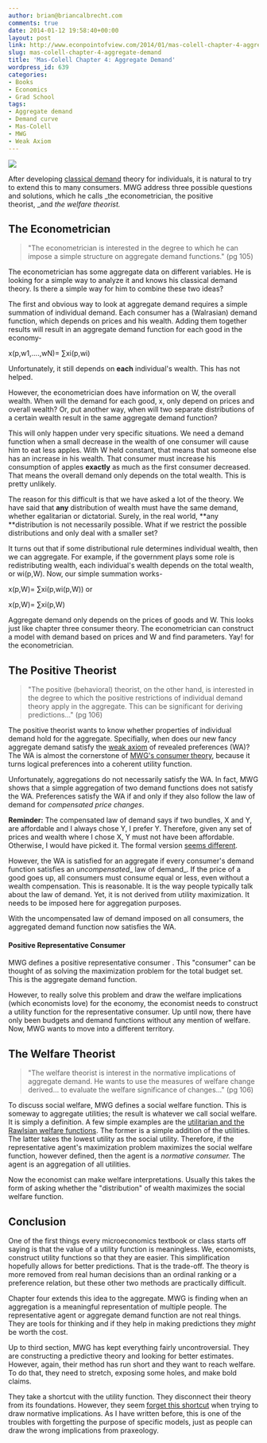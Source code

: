 ```yaml
---
author: brian@briancalbrecht.com
comments: true
date: 2014-01-12 19:58:40+00:00
layout: post
link: http://www.econpointofview.com/2014/01/mas-colell-chapter-4-aggregate-demand/
slug: mas-colell-chapter-4-aggregate-demand
title: 'Mas-Colell Chapter 4: Aggregate Demand'
wordpress_id: 639
categories:
- Books
- Economics
- Grad School
tags:
- Aggregate demand
- Demand curve
- Mas-Colell
- MWG
- Weak Axiom
---
```


![](http://sophosnews.files.wordpress.com/2013/02/angrymob.jpg%3Fw%3D640)

After developing [classical demand](http://econpointofview.com/2013/10/30/mas-colell-chapter-3-classical-demand-theory-part-2/) theory for individuals, it is natural to try to extend this to many consumers. MWG address three possible questions and solutions, which he calls _the econometrician, the positive theorist, _and _the welfare theorist._


## The Econometrician




<blockquote>"The econometrician is interested in the degree to which he can impose a simple structure on aggregate demand functions." (pg 105)</blockquote>


The econometrician has some aggregate data on different variables. He is looking for a simple way to analyze it and knows his classical demand theory. Is there a simple way for him to combine these two ideas?

The first and obvious way to look at aggregate demand requires a simple summation of individual demand. Each consumer has a (Walrasian) demand function, which depends on prices and his wealth. Adding them together results will result in an aggregate demand function for each good in the economy-

<!-- more -->


x(p,w1,....,wN)= ∑xi(p,wi)


Unfortunately, it still depends on **each** individual's wealth. This has not helped.

However, the econometrician does have information on W, the overall wealth. When will the demand for each good, x, only depend on prices and overall wealth? Or, put another way, when will two separate distributions of a certain wealth result in the same aggregate demand function?

This will only happen under very specific situations. We need a demand function when a small decrease in the wealth of one consumer will cause him to eat less apples. With W held constant, that means that someone else has an increase in his wealth. That consumer must increase his consumption of apples **exactly** as much as the first consumer decreased. That means the overall demand only depends on the total wealth. This is pretty unlikely.

The reason for this difficult is that we have asked a lot of the theory. We have said that **any** distribution of wealth must have the same demand, whether egalitarian or dictatorial. Surely, in the real world, **any **distribution is not necessarily possible. What if we restrict the possible distributions and only deal with a smaller set?

It turns out that if some distributional rule determines individual wealth, then we can aggregate. For example, if the government plays some role is redistributing wealth, each individual's wealth depends on the total wealth, or wi(p,W). Now, our simple summation works-


x(p,W)= ∑xi(p,wi(p,W)) or




x(p,W)= ∑xi(p,W)




Aggregate demand only depends on the prices of goods and W. This looks just like chapter three consumer theory. The econometrician can construct a model with demand based on prices and W and find parameters. Yay! for the econometrician.





## The Positive Theorist




<blockquote>"The positive (behavioral) theorist, on the other hand, is interested in the degree to which the positive restrictions of individual demand theory apply in the aggregate. This can be significant for deriving predictions..." (pg 106)</blockquote>


The positive theorist wants to know whether properties of individual demand hold for the aggregate. Specifially, when does our new fancy aggregate demand satisfy the [weak axiom](https://www.google.com/url?sa=t&rct=j&q=&esrc=s&source=web&cd=1&cad=rja&sqi=2&ved=0CC8QygQwAA&url=http%3A%2F%2Fen.wikipedia.org%2Fwiki%2FRevealed_preference%23The_Weak_Axiom_of_Revealed_Preference_.28WARP.29&ei=QqvSUrTPBNP3ygP5-4DgCw&usg=AFQjCNGa848C6F5j-_2hs-5voU5ne4OTPg&bvm=bv.59026428,d.d2k) of revealed preferences (WA)? The WA is almost the cornerstone of [MWG's consumer theory](http://econpointofview.com/2013/09/24/mas-colell-chapter-1-preference-and-choice/#more-169), because it turns logical preferences into a coherent utility function.

Unfortunately, aggregations do not necessarily satisfy the WA. In fact, MWG shows that a simple aggregation of two demand functions does not satisfy the WA. Preferences satisfy the WA if and only if they also follow the law of demand for _compensated price changes_.

**Reminder:** The compensated law of demand says if two bundles, X and Y, are affordable and I always chose Y, I prefer Y. Therefore, given any set of prices and wealth where I chose X, Y must not have been affordable. Otherwise, I would have picked it. The formal version [seems different](http://www.econ.brown.edu/~rvohra/econ205/warp.pdf).

However, the WA is satisfied for an aggregate if every consumer's demand function satisfies an _uncompensated__ law of demand_. If the price of a good goes up, all consumers must consume equal or less, even without a wealth compensation. This is reasonable. It is the way people typically talk about the law of demand. Yet, it is not derived from utility maximization. It needs to be imposed here for aggregation purposes.

With the uncompensated law of demand imposed on all consumers, the aggregated demand function now satisfies the WA.


#### Positive Representative Consumer


MWG defines a positive representative consumer . This "consumer" can be thought of as solving the maximization problem for the total budget set. This is the aggregate demand function.

However, to really solve this problem and draw the welfare implications (which economists love) for the economy, the economist needs to construct a utility function for the representative consumer. Up until now, there have only been budgets and demand functions without any mention of welfare. Now, MWG wants to move into a different territory.


## The Welfare Theorist




<blockquote>"The welfare theorist is interest in the normative implications of aggregate demand. He wants to use the measures of welfare change derived... to evaluate the welfare significance of changes..." (pg 106)</blockquote>


To discuss social welfare, MWG defines a social welfare function. This is someway to aggregate utilities; the result is whatever we call social welfare. It is simply a definition. A few simple examples are the [utilitarian and the Rawlsian welfare functions](https://www.google.com/url?sa=t&rct=j&q=&esrc=s&source=web&cd=1&cad=rja&ved=0CC8QygQwAA&url=http%3A%2F%2Fen.wikipedia.org%2Fwiki%2FSocial_welfare_function%23Cardinal_social_welfare_functions&ei=4ujSUpeiKOXu0gX154CwBA&usg=AFQjCNGAarW9yUUj5tMWW-UhebCVz1ElOw&bvm=bv.59026428,d.d2k). The former is a simple addition of the utilities. The latter takes the lowest utility as the social utility. Therefore, if the representative agent's maximization problem maximizes the social welfare function, however defined, then the agent is a _normative consumer._ The agent is an aggregation of all utilities.

Now the economist can make welfare interpretations. Usually this takes the form of asking whether the "distribution" of wealth maximizes the social welfare function.


## Conclusion


One of the first things every microeconomics textbook or class starts off saying is that the value of a utility function is meaningless. We, economists, construct utility functions so that they are easier. This simplification hopefully allows for better predictions. That is the trade-off. The theory is more removed from real human decisions than an ordinal ranking or a preference relation, but these other two methods are practically difficult.

Chapter four extends this idea to the aggregate. MWG is finding when an aggregation is a meaningful representation of multiple people. The representative agent or aggregate demand function are not real things. They are tools for thinking and if they help in making predictions they _might_ be worth the cost.

Up to third section, MWG has kept everything fairly uncontroversial. They are constructing a predictive theory and looking for better estimates. However, again, their method has run short and they want to reach welfare. To do that, they need to stretch, exposing some holes, and make bold claims.

They take a shortcut with the utility function. They disconnect their theory from its foundations. However, they seem [forget this shortcut](http://econpointofview.com/2014/01/02/well-put-my-friend-13/) when trying to draw normative implications. As I have written before, this is one of the troubles with forgetting the purpose of specific models, just as people can draw the wrong implications from praxeology.
